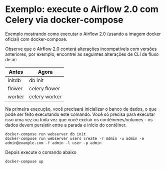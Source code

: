 # Exemplo: execute o Airflow 2.0 com Celery via docker-compose

Exemplo mostrando como executar o Airflow 2.0 (usando a imagem docker oficial) com docker-compose.

Observe que o Airflow 2.0 conterá alterações incompatíveis com versões anteriores,
por exemplo, encontrei as seguintes alterações de CLI de fluxo de ar:

|    Antes   |    Agora      |
|------------|---------------|
| initdb     | db init       |
| flower     | celery flower |
| worker     | celery worker |


Na primeira execução, você precisará inicializar o banco de dados, o que pode ser feito executando este comando. Você só precisa
para executar isso uma vez ou toda vez que você excluir os contêineres/volumes - os dados devem persistir entre a parada e início do contêiner.
```
docker-compose run webserver db init
docker-compose run webserver users create -r Admin -u admin -e admin@example.com -f admin -l user -p admin
```
Depois execute o comando abaixo
```
docker-compose up
```
